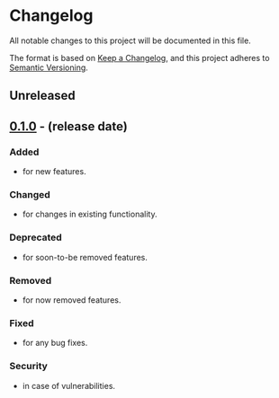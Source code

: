 #	Changelog
All notable changes to this project will be documented in this file.

The format is based on [Keep a Changelog](https://keepachangelog.com/en/1.0.0/),
and this project adheres to [Semantic Versioning](https://semver.org/spec/v2.0.0.html).

##	Unreleased

##	[0.1.0] - (release date)

###	Added 
- for new features.

###	Changed
- for changes in existing functionality.

###	Deprecated
- for soon-to-be removed features.

###	Removed
- for now removed features.

###	Fixed
- for any bug fixes.

###	Security
- in case of vulnerabilities.


[0.1.0]: https://link-to-tag

